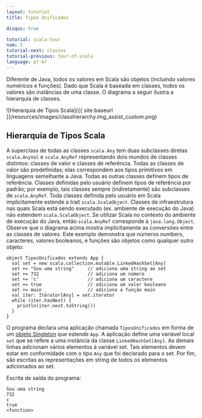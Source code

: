 ```yaml
---
layout: tutorial
title: Tipos Unificados

disqus: true

tutorial: scala-tour
num: 2
tutorial-next: classes
tutorial-previous: tour-of-scala
language: pt-br
---
```


Diferente de Java, todos os valores em Scala são objetos (incluindo valores numéricos e funções). Dado que Scala é baseada em classes, todos os valores são instâncias de uma classe. O diagrama a seguir ilustra a hierarquia de classes.

![Hierarquia de Tipos Scala]({{ site.baseurl }}/resources/images/classhierarchy.img_assist_custom.png)

## Hierarquia de Tipos Scala ##

A superclass de todas as classes `scala.Any` tem duas subclasses diretas `scala.AnyVal` e `scala.AnyRef` representando dois mundos de classes distintos: classes de valor e classes de referência. Todas as classes de valor são predefinidas; elas correspondem aos tipos primitivos em linguagens semelhante a Java. Todas as outras classes definem tipos de referência. Classes definidas pelo usuário definem tipos de referência por padrão; por exemplo, tais classes sempre (indiretamente) são subclasses de `scala.AnyRef`. Toda classes definida pelo usuário em Scala implicitamente estende a trait `scala.ScalaObject`. Classes de infraestrutura nas quais Scala está sendo executado (ex. ambiente de execução do Java) não estendem `scala.ScalaObject`. Se utilizar Scala no contexto do ambiente de execução do Java, então `scala.AnyRef` corresponde à `java.lang.Object`.
Observe que o diagrama acima mostra implicitamente as conversões entre as classes de valores.
Este exemplo demonstra que números numbers, caracteres, valores booleanos, e funções são objetos como qualquer outro objeto:
 
```tut
object TiposUnificados extends App {
  val set = new scala.collection.mutable.LinkedHashSet[Any]
  set += "Sou uma string"     // adiciona uma string ao set
  set += 732                  // adiciona um número
  set += 'c'                  // adiciona um caractere
  set += true                 // adiciona um valor booleano
  set += main _               // adiciona a função main
  val iter: Iterator[Any] = set.iterator
  while (iter.hasNext) {
    println(iter.next.toString())
  }
}
```

O programa declara uma aplicação chamada `TiposUnificados` em forma de um [objeto Singleton](singleton-objects.html) que estende `App`. A aplicação define uma variável local `set` que se refere a uma instância da classe `LinkedHashSet[Any]`. As demais linhas adicionam vários elementos à variável set. Tais elementos devem estar em conformidade com o tipo `Any` que foi declarado para o set. Por fim, são escritas as representações em string de todos os elementos adicionados ao set.


Escrita de saída do programa:
```
Sou uma string
732
c
true
<function>
```

